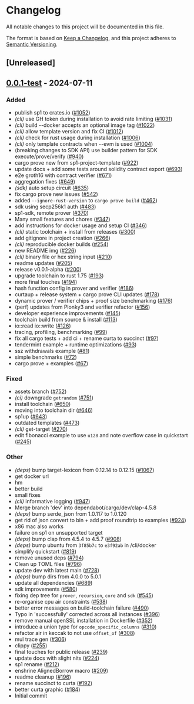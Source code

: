 # Changelog

All notable changes to this project will be documented in this file.

The format is based on [Keep a Changelog](https://keepachangelog.com/en/1.0.0/),
and this project adheres to [Semantic Versioning](https://semver.org/spec/v2.0.0.html).

## [Unreleased]

## [0.0.1-test](https://github.com/succinctlabs/sp1/compare/sp1-cli-v0.0.0-test...sp1-cli-v0.0.1-test) - 2024-07-11

### Added

- publish sp1 to crates.io ([#1052](https://github.com/succinctlabs/sp1/pull/1052))
- _(cli)_ use GH token during installation to avoid rate limiting ([#1031](https://github.com/succinctlabs/sp1/pull/1031))
- _(cli)_ build --docker accepts an optional image tag ([#1022](https://github.com/succinctlabs/sp1/pull/1022))
- _(cli)_ allow template version and fix CI ([#1012](https://github.com/succinctlabs/sp1/pull/1012))
- _(cli)_ check for rust usage during installation ([#1006](https://github.com/succinctlabs/sp1/pull/1006))
- _(cli)_ only template contracts when --evm is used ([#1004](https://github.com/succinctlabs/sp1/pull/1004))
- (breaking changes to SDK API) use builder pattern for SDK execute/prove/verify ([#940](https://github.com/succinctlabs/sp1/pull/940))
- cargo prove new from sp1-project-template ([#922](https://github.com/succinctlabs/sp1/pull/922))
- update docs + add some tests around solidity contract export ([#693](https://github.com/succinctlabs/sp1/pull/693))
- e2e groth16 with contract verifier ([#671](https://github.com/succinctlabs/sp1/pull/671))
- aggregation fixes ([#649](https://github.com/succinctlabs/sp1/pull/649))
- _(sdk)_ auto setup circuit ([#635](https://github.com/succinctlabs/sp1/pull/635))
- fix cargo prove new issues ([#542](https://github.com/succinctlabs/sp1/pull/542))
- added `--ignore-rust-version` to `cargo prove build` ([#462](https://github.com/succinctlabs/sp1/pull/462))
- sdk using secp256k1 auth ([#483](https://github.com/succinctlabs/sp1/pull/483))
- sp1-sdk, remote prover ([#370](https://github.com/succinctlabs/sp1/pull/370))
- Many small features and chores ([#347](https://github.com/succinctlabs/sp1/pull/347))
- add instructions for docker usage and setup CI ([#346](https://github.com/succinctlabs/sp1/pull/346))
- _(cli)_ static toolchain + install from releases ([#300](https://github.com/succinctlabs/sp1/pull/300))
- add gitignore in project creation ([#266](https://github.com/succinctlabs/sp1/pull/266))
- _(cli)_ reproducible docker builds ([#254](https://github.com/succinctlabs/sp1/pull/254))
- new README img ([#226](https://github.com/succinctlabs/sp1/pull/226))
- _(cli)_ binary file or hex string input ([#210](https://github.com/succinctlabs/sp1/pull/210))
- readme updates ([#205](https://github.com/succinctlabs/sp1/pull/205))
- release v0.0.1-alpha ([#200](https://github.com/succinctlabs/sp1/pull/200))
- upgrade toolchain to rust 1.75 ([#193](https://github.com/succinctlabs/sp1/pull/193))
- more final touches ([#194](https://github.com/succinctlabs/sp1/pull/194))
- hash function config in prover and verifier ([#186](https://github.com/succinctlabs/sp1/pull/186))
- curtaup + release system + cargo prove CLI updates ([#178](https://github.com/succinctlabs/sp1/pull/178))
- dynamic prover / verifier chips + proof size benchmarking ([#176](https://github.com/succinctlabs/sp1/pull/176))
- (perf) updates from Plonky3 and verifier refactor ([#156](https://github.com/succinctlabs/sp1/pull/156))
- developer experience improvements ([#145](https://github.com/succinctlabs/sp1/pull/145))
- toolchain build from source & install ([#113](https://github.com/succinctlabs/sp1/pull/113))
- io::read io::write ([#126](https://github.com/succinctlabs/sp1/pull/126))
- tracing, profiling, benchmarking ([#99](https://github.com/succinctlabs/sp1/pull/99))
- fix all cargo tests + add ci + rename curta to succinct ([#97](https://github.com/succinctlabs/sp1/pull/97))
- tendermint example + runtime optimizations ([#93](https://github.com/succinctlabs/sp1/pull/93))
- ssz withdrawals example ([#81](https://github.com/succinctlabs/sp1/pull/81))
- simple benchmarks ([#72](https://github.com/succinctlabs/sp1/pull/72))
- cargo prove + examples ([#67](https://github.com/succinctlabs/sp1/pull/67))

### Fixed

- assets branch ([#752](https://github.com/succinctlabs/sp1/pull/752))
- _(ci)_ downgrade `getrandom` ([#751](https://github.com/succinctlabs/sp1/pull/751))
- install toolchain ([#650](https://github.com/succinctlabs/sp1/pull/650))
- moving into toolchain dir ([#646](https://github.com/succinctlabs/sp1/pull/646))
- sp1up ([#643](https://github.com/succinctlabs/sp1/pull/643))
- outdated templates ([#473](https://github.com/succinctlabs/sp1/pull/473))
- _(cli)_ get-target ([#270](https://github.com/succinctlabs/sp1/pull/270))
- edit fibonacci example to use `u128` and note overflow case in quickstart ([#245](https://github.com/succinctlabs/sp1/pull/245))

### Other

- _(deps)_ bump target-lexicon from 0.12.14 to 0.12.15 ([#1067](https://github.com/succinctlabs/sp1/pull/1067))
- get docker url
- hm
- better build
- small fixes
- _(cli)_ informative logging ([#947](https://github.com/succinctlabs/sp1/pull/947))
- Merge branch 'dev' into dependabot/cargo/dev/clap-4.5.8
- _(deps)_ bump serde_json from 1.0.117 to 1.0.120
- get rid of json convert to bin + add proof roundtrip to examples ([#924](https://github.com/succinctlabs/sp1/pull/924))
- x86 mac also works
- failure on sp1 on unsupported target
- _(deps)_ bump clap from 4.5.4 to 4.5.7 ([#908](https://github.com/succinctlabs/sp1/pull/908))
- _(deps)_ bump ubuntu from `3f85b7c` to `e3f92ab` in /cli/docker
- simplify quickstart ([#819](https://github.com/succinctlabs/sp1/pull/819))
- remove unused deps ([#794](https://github.com/succinctlabs/sp1/pull/794))
- Clean up TOML files ([#796](https://github.com/succinctlabs/sp1/pull/796))
- update dev with latest main ([#728](https://github.com/succinctlabs/sp1/pull/728))
- _(deps)_ bump dirs from 4.0.0 to 5.0.1
- update all dependencies ([#689](https://github.com/succinctlabs/sp1/pull/689))
- sdk improvements ([#580](https://github.com/succinctlabs/sp1/pull/580))
- fixing dep tree for `prover`, `recursion`, `core` and `sdk` ([#545](https://github.com/succinctlabs/sp1/pull/545))
- re-organise cpu air constraints ([#538](https://github.com/succinctlabs/sp1/pull/538))
- better error messages on build-toolchain failure ([#490](https://github.com/succinctlabs/sp1/pull/490))
- Typo in 'successfully' corrected across all instances ([#396](https://github.com/succinctlabs/sp1/pull/396))
- remove manual openSSL installation in Dockerfile ([#352](https://github.com/succinctlabs/sp1/pull/352))
- introduce a union type for `opcode_specific_columns` ([#310](https://github.com/succinctlabs/sp1/pull/310))
- refactor air in keccak to not use `offset_of` ([#308](https://github.com/succinctlabs/sp1/pull/308))
- mul trace gen ([#306](https://github.com/succinctlabs/sp1/pull/306))
- clippy ([#255](https://github.com/succinctlabs/sp1/pull/255))
- final touches for public release ([#239](https://github.com/succinctlabs/sp1/pull/239))
- update docs with slight nits ([#224](https://github.com/succinctlabs/sp1/pull/224))
- sp1 rename ([#212](https://github.com/succinctlabs/sp1/pull/212))
- enshrine AlignedBorrow macro ([#209](https://github.com/succinctlabs/sp1/pull/209))
- readme cleanup ([#196](https://github.com/succinctlabs/sp1/pull/196))
- rename succinct to curta ([#192](https://github.com/succinctlabs/sp1/pull/192))
- better curta graphic ([#184](https://github.com/succinctlabs/sp1/pull/184))
- Initial commit
